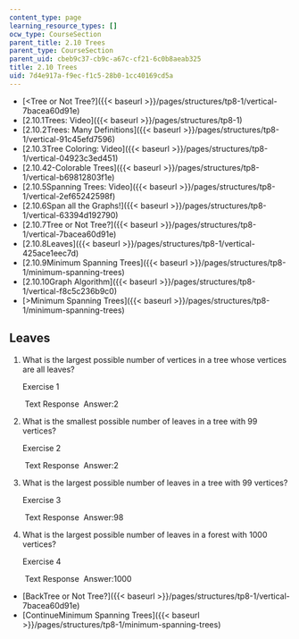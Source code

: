 ```yaml
---
content_type: page
learning_resource_types: []
ocw_type: CourseSection
parent_title: 2.10 Trees
parent_type: CourseSection
parent_uid: cbeb9c37-cb9c-a67c-cf21-6c0b8aeab325
title: 2.10 Trees
uid: 7d4e917a-f9ec-f1c5-28b0-1cc40169cd5a
---
```


*   [\<Tree or Not Tree?]({{< baseurl >}}/pages/structures/tp8-1/vertical-7bacea60d91e)
*   [2.10.1Trees: Video]({{< baseurl >}}/pages/structures/tp8-1)
*   [2.10.2Trees: Many Definitions]({{< baseurl >}}/pages/structures/tp8-1/vertical-91c45efd7596)
*   [2.10.3Tree Coloring: Video]({{< baseurl >}}/pages/structures/tp8-1/vertical-04923c3ed451)
*   [2.10.42-Colorable Trees]({{< baseurl >}}/pages/structures/tp8-1/vertical-b69812803f1e)
*   [2.10.5Spanning Trees: Video]({{< baseurl >}}/pages/structures/tp8-1/vertical-2ef65242598f)
*   [2.10.6Span all the Graphs!]({{< baseurl >}}/pages/structures/tp8-1/vertical-63394d192790)
*   [2.10.7Tree or Not Tree?]({{< baseurl >}}/pages/structures/tp8-1/vertical-7bacea60d91e)
*   [2.10.8Leaves]({{< baseurl >}}/pages/structures/tp8-1/vertical-425ace1eec7d)
*   [2.10.9Minimum Spanning Trees]({{< baseurl >}}/pages/structures/tp8-1/minimum-spanning-trees)
*   [2.10.10Graph Algorithm]({{< baseurl >}}/pages/structures/tp8-1/vertical-f8c5c236b9c0)
*   [\>Minimum Spanning Trees]({{< baseurl >}}/pages/structures/tp8-1/minimum-spanning-trees)

Leaves
------

  

1.  What is the largest possible number of vertices in a tree whose vertices are all leaves?
    
    Exercise 1
    
    &nbsp;Text Response&nbsp; Answer:2
    
  
3.  What is the smallest possible number of leaves in a tree with 99 vertices?
    
    Exercise 2
    
    &nbsp;Text Response&nbsp; Answer:2
    
  
5.  What is the largest possible number of leaves in a tree with 99 vertices?
    
    Exercise 3
    
    &nbsp;Text Response&nbsp; Answer:98
    
  
7.  What is the largest possible number of leaves in a forest with 1000 vertices?
    
    Exercise 4
    
    &nbsp;Text Response&nbsp; Answer:1000
    

*   [BackTree or Not Tree?]({{< baseurl >}}/pages/structures/tp8-1/vertical-7bacea60d91e)
*   [ContinueMinimum Spanning Trees]({{< baseurl >}}/pages/structures/tp8-1/minimum-spanning-trees)